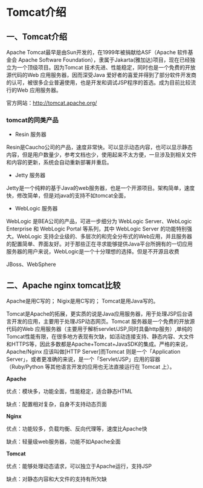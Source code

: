 # Tomcat介绍

## 一、Tomcat介绍

Apache Tomcat最早是由Sun开发的，在1999年被捐献给ASF（Apache 软件基金会 Apache Software Foundation），隶属于Jakarta(雅加达)项目，现在已经独立为一个顶级项目。因为Tomcat 技术先进、性能稳定，同时也是一个免费的开放源代码的Web 应用服务器，因而深受Java 爱好者的喜爱并得到了部分软件开发商的认可，被很多企业普遍使用，也是开发和调试JSP程序的首选。成为目前比较流行的Web 应用服务器。

官方网站：http://tomcat.apache.org/

### **tomcat的同类产品**

- Resin 服务器

Resin是Caucho公司的产品，速度非常快。可以显示动态内容，也可以显示静态内容，但是用户数量少，参考文档也少，使用起来不太方便，一旦涉及到相关文件和内容的更新，系统会自动重新部署并重启。

- Jetty 服务器

Jetty是一个纯粹的基于Java的web服务器，也是一个开源项目。架构简单，速度快，修改简单，但是对java的支持不如tomcat全面，

- WebLogic 服务器

WebLogic 是BEA公司的产品，可进一步细分为 WebLogic Server、WebLogic Enterprise 和 WebLogic Portal 等系列，其中 WebLogic Server 的功能特别强大。WebLogic 支持企业级的、多层次的和完全分布式的Web应用，并且服务器的配置简单、界面友好。对于那些正在寻求能够提供Java平台所拥有的一切应用服务器的用户来说，WebLogic是一个十分理想的选择。但是不开源且收费

JBoss、WebSphere

## 二、Apache nginx tomcat比较

Apache是用C写的；
Nigix是用C写的；
Tomcat是用Java写的。

Tomcat是Apache的拓展，更实质的说是Java应用服务器，用于处理JSP后台语言开发的应用，主要用于处理JSP动态网页。Tomcat 服务器是一个免费的开放源代码的Web 应用服务器（主要用于解析servlet/JSP,同时具备http服务）,单纯的Tomcat性能有限，在很多地方表现有欠缺，如活动连接支持、静态内容、大文件和HTTPS等，因此多数都是Apache+Tomcat+JavaSDK的集成。严格的来说，Apache/Nginx 应该叫做[HTTP Server]而Tomcat 则是一个「Application Server」，或者更准确的来说，是一个「Servlet/JSP」应用的容器（Ruby/Python 等其他语言开发的应用也无法直接运行在 Tomcat 上）。

**Apache**

优点：模块多，功能全面，性能稳定，适合静态HTML

缺点：配置相对复杂，自身不支持动态页面

**Nginx**

优点：功能较多，负载均衡、反向代理等，速度比Apache快

缺点：轻量级web服务器，功能不如Apache全面

**Tomcat**

优点：能够处理动态请求，可以独立于Apache运行，支持JSP

缺点：对静态内容和大文件的支持有所欠缺
